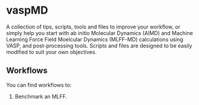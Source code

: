 # vaspMD
A collection of tips, scripts, tools and files to improve your workflow, or simply help you start with ab initio Molecular Dynamics (AIMD) and Machine Learning Force Field Moelcular Dynamics (MLFF-MD) calculations using VASP, and post-processing tools. Scripts and files are designed to be easily modified to suit your own objectives.

## Workflows
You can find workflows to:
1. Benchmark an MLFF. 
